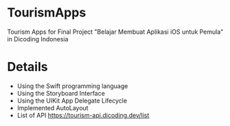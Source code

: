 # TourismApps
Tourism Apps for Final Project "Belajar Membuat Aplikasi iOS untuk Pemula" in Dicoding Indonesia

# Details
- Using the Swift programming language
- Using the Storyboard Interface
- Using the UIKit App Delegate Lifecycle
- Implemented AutoLayout
- List of API https://tourism-api.dicoding.dev/list
